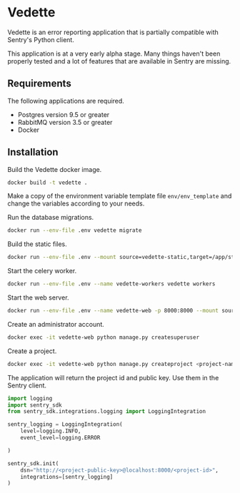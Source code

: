 # Vedette

Vedette is an error reporting application that is partially compatible with Sentry's
Python client.

This application is at a very early alpha stage. Many things haven't been properly
tested and a lot of features that are available in Sentry are missing. 

## Requirements

The following applications are required.

* Postgres version 9.5 or greater
* RabbitMQ version 3.5 or greater
* Docker

## Installation

Build the Vedette docker image.

```bash
docker build -t vedette .
```

Make a copy of the environment variable template file `env/env_template` and
change the variables according to your needs.

Run the database migrations.

```bash
docker run --env-file .env vedette migrate
```

Build the static files.

```bash
docker run --env-file .env --mount source=vedette-static,target=/app/static vedette python manage.py collectstatic --noinput --clear 
```

Start the celery worker.

```bash
docker run --env-file .env --name vedette-workers vedette workers
```

Start the web server.

```bash
docker run --env-file .env --name vedette-web -p 8000:8000 --mount source=vedette-static,target=/app/static,ro vedette web
```

Create an administrator account.

```bash
docker exec -it vedette-web python manage.py createsuperuser
```

Create a project.

```bash
docker exec -it vedette-web python manage.py createproject <project-name>
```

The application will return the project id and public key. Use them in the
Sentry client. 

```python
import logging
import sentry_sdk
from sentry_sdk.integrations.logging import LoggingIntegration

sentry_logging = LoggingIntegration(
    level=logging.INFO,
    event_level=logging.ERROR

)

sentry_sdk.init(
    dsn="http://<project-public-key>@localhost:8000/<project-id>",
    integrations=[sentry_logging]
)
```
